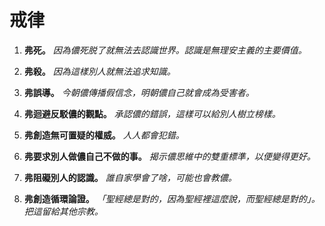 
# 戒律

1. **弗死。**
    *因為儂死脱了就無法去認識世界。認識是無理安主義的主要價值。*

2. **弗殺。**
    *因為這樣別人就無法追求知識。*

3. **弗誤導。**
    *今朝儂傳播假信念，明朝儂自己就會成為受害者。*

4. **弗迴避反駁儂的觀點。**
    *承認儂的錯誤，這樣可以給別人樹立榜樣。*

5. **弗創造無可置疑的權威。**
    *人人都會犯錯。*

6. **弗要求別人做儂自己不做的事。**
    *揭示儂思維中的雙重標準，以便變得更好。*

7. **弗阻礙別人的認識。**
    *誰自家學會了啥，可能也會教儂。*

8. **弗創造循環論證。**
    *「聖經總是對的，因為聖經裡這麼說，而聖經總是對的」。把這留給其他宗教。*
